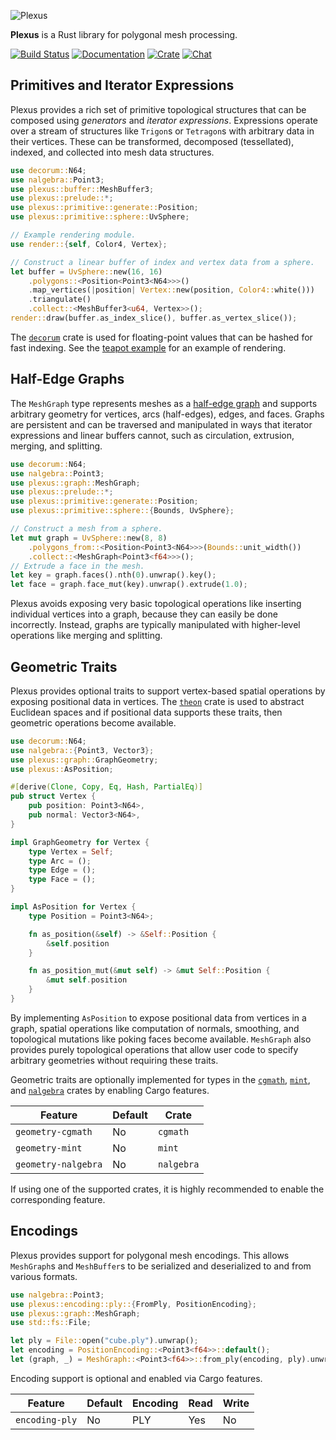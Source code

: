 ![Plexus](https://raw.githubusercontent.com/olson-sean-k/plexus/master/doc/plexus.png)

**Plexus** is a Rust library for polygonal mesh processing.

[![Build Status](https://travis-ci.org/olson-sean-k/plexus.svg?branch=master)](https://travis-ci.org/olson-sean-k/plexus)
[![Documentation](https://docs.rs/plexus/badge.svg)](https://docs.rs/plexus)
[![Crate](https://img.shields.io/crates/v/plexus.svg)](https://crates.io/crates/plexus)
[![Chat](https://badges.gitter.im/plexus-rs/community.svg)](https://gitter.im/plexus-rs/community#)

## Primitives and Iterator Expressions

Plexus provides a rich set of primitive topological structures that can be
composed using _generators_ and _iterator expressions_. Expressions operate
over a stream of structures like `Trigon`s or `Tetragon`s with arbitrary data
in their vertices. These can be transformed, decomposed (tessellated), indexed,
and collected into mesh data structures.

```rust
use decorum::N64;
use nalgebra::Point3;
use plexus::buffer::MeshBuffer3;
use plexus::prelude::*;
use plexus::primitive::generate::Position;
use plexus::primitive::sphere::UvSphere;

// Example rendering module.
use render::{self, Color4, Vertex};

// Construct a linear buffer of index and vertex data from a sphere.
let buffer = UvSphere::new(16, 16)
    .polygons::<Position<Point3<N64>>>()
    .map_vertices(|position| Vertex::new(position, Color4::white()))
    .triangulate()
    .collect::<MeshBuffer3<u64, Vertex>>();
render::draw(buffer.as_index_slice(), buffer.as_vertex_slice());
```

The [`decorum`](https://crates.io/crates/decorum) crate is used for
floating-point values that can be hashed for fast indexing. See the [teapot
example](https://github.com/olson-sean-k/plexus/tree/master/examples/teapot.rs)
for an example of rendering.

## Half-Edge Graphs

The `MeshGraph` type represents meshes as a [half-edge
graph](https://en.wikipedia.org/wiki/doubly_connected_edge_list) and supports
arbitrary geometry for vertices, arcs (half-edges), edges, and faces. Graphs
are persistent and can be traversed and manipulated in ways that iterator
expressions and linear buffers cannot, such as circulation, extrusion, merging,
and splitting.

```rust
use decorum::N64;
use nalgebra::Point3;
use plexus::graph::MeshGraph;
use plexus::prelude::*;
use plexus::primitive::generate::Position;
use plexus::primitive::sphere::{Bounds, UvSphere};

// Construct a mesh from a sphere.
let mut graph = UvSphere::new(8, 8)
    .polygons_from::<Position<Point3<N64>>>(Bounds::unit_width())
    .collect::<MeshGraph<Point3<f64>>>();
// Extrude a face in the mesh.
let key = graph.faces().nth(0).unwrap().key();
let face = graph.face_mut(key).unwrap().extrude(1.0);
```

Plexus avoids exposing very basic topological operations like inserting
individual vertices into a graph, because they can easily be done incorrectly.
Instead, graphs are typically manipulated with higher-level operations like
merging and splitting.

## Geometric Traits

Plexus provides optional traits to support vertex-based spatial operations by
exposing positional data in vertices. The
[`theon`](https://crates.io/crates/theon) crate is used to abstract Euclidean
spaces and if positional data supports these traits, then geometric operations
become available.

```rust
use decorum::N64;
use nalgebra::{Point3, Vector3};
use plexus::graph::GraphGeometry;
use plexus::AsPosition;

#[derive(Clone, Copy, Eq, Hash, PartialEq)]
pub struct Vertex {
    pub position: Point3<N64>,
    pub normal: Vector3<N64>,
}

impl GraphGeometry for Vertex {
    type Vertex = Self;
    type Arc = ();
    type Edge = ();
    type Face = ();
}

impl AsPosition for Vertex {
    type Position = Point3<N64>;

    fn as_position(&self) -> &Self::Position {
        &self.position
    }

    fn as_position_mut(&mut self) -> &mut Self::Position {
        &mut self.position
    }
}
```

By implementing `AsPosition` to expose positional data from vertices in a
graph, spatial operations like computation of normals, smoothing, and
topological mutations like poking faces become available. `MeshGraph` also
provides purely topological operations that allow user code to specify
arbitrary geometries without requiring these traits.

Geometric traits are optionally implemented for types in the
[`cgmath`](https://crates.io/crates/cgmath),
[`mint`](https://crates.io/crates/mint), and
[`nalgebra`](https://crates.io/crates/nalgebra) crates by enabling Cargo
features.

| Feature             | Default | Crate      |
|---------------------|---------|------------|
| `geometry-cgmath`   | No      | `cgmath`   |
| `geometry-mint`     | No      | `mint`     |
| `geometry-nalgebra` | No      | `nalgebra` |

If using one of the supported crates, it is highly recommended to enable the
corresponding feature.

## Encodings

Plexus provides support for polygonal mesh encodings. This allows `MeshGraph`s
and `MeshBuffer`s to be serialized and deserialized to and from various formats.

```rust
use nalgebra::Point3;
use plexus::encoding::ply::{FromPly, PositionEncoding};
use plexus::graph::MeshGraph;
use std::fs::File;

let ply = File::open("cube.ply").unwrap();
let encoding = PositionEncoding::<Point3<f64>>::default();
let (graph, _) = MeshGraph::<Point3<f64>>::from_ply(encoding, ply).unwrap();
```

Encoding support is optional and enabled via Cargo features.

| Feature        | Default | Encoding | Read | Write |
|----------------|---------|----------|------|-------|
| `encoding-ply` | No      | PLY      | Yes  | No    |
